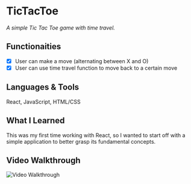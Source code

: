 # TicTacToe

*A simple Tic Tac Toe game with time travel.*

## Functionaities
* [x] User can make a move (alternating between X and O)
* [x] User can use time travel function to move back to a certain move

## Languages & Tools
React, JavaScript, HTML/CSS

## What I Learned
This was my first time working with React, so I wanted to start off with a simple application to better grasp its fundamental concepts.

## Video Walkthrough
<img src='http://g.recordit.co/U8xZN3886M.gif' width='' alt='Video Walkthrough' />


